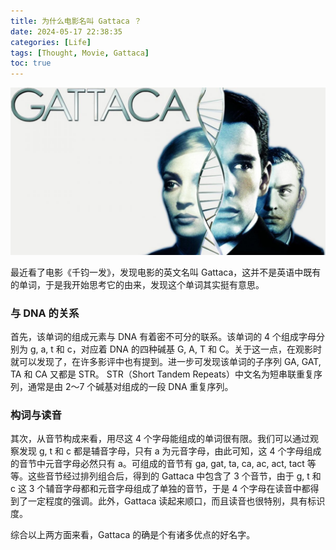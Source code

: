 ```yaml
---
title: 为什么电影名叫 Gattaca ？
date: 2024-05-17 22:38:35
categories: [Life]
tags: [Thought, Movie, Gattaca]
toc: true
---
```

![Gattaca Jpeg](/assets/Gattaca.jpeg)

<!--more-->
最近看了电影《千钧一发》，发现电影的英文名叫 Gattaca，这并不是英语中既有的单词，于是我开始思考它的由来，发现这个单词其实挺有意思。

### 与 DNA 的关系

首先，该单词的组成元素与 DNA 有着密不可分的联系。该单词的 4 个组成字母分别为 g, a, t 和 c，对应着 DNA 的四种碱基 G, A, T 和 C。关于这一点，在观影时就可以发现了，在许多影评中也有提到。进一步可发现该单词的子序列 GA, GAT, TA 和 CA 又都是 STR。 STR（Short Tandem Repeats）中文名为短串联重复序列，通常是由 2～7 个碱基对组成的一段 DNA 重复序列。

### 构词与读音

其次，从音节构成来看，用尽这 4 个字母能组成的单词很有限。我们可以通过观察发现 g, t 和 c 都是辅音字母，只有 a 为元音字母，由此可知，这 4 个字母组成的音节中元音字母必然只有 a。可组成的音节有 ga, gat, ta, ca, ac, act, tact 等等。这些音节经过排列组合后，得到的 Gattaca 中包含了 3 个音节，由于 g, t 和 c 这 3 个辅音字母都和元音字母组成了单独的音节，于是 4 个字母在读音中都得到了一定程度的强调。此外，Gattaca 读起来顺口，而且读音也很特别，具有标识度。

综合以上两方面来看，Gattaca 的确是个有诸多优点的好名字。
